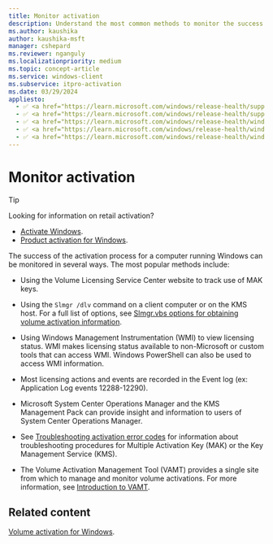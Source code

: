 ```yaml
---
title: Monitor activation
description: Understand the most common methods to monitor the success of the activation process for a computer running Windows.
ms.author: kaushika
author: kaushika-msft
manager: cshepard
ms.reviewer: nganguly
ms.localizationpriority: medium
ms.topic: concept-article
ms.service: windows-client
ms.subservice: itpro-activation
ms.date: 03/29/2024
appliesto:
  - ✅ <a href="https://learn.microsoft.com/windows/release-health/supported-versions-windows-client" target="_blank">Windows 11</a>
  - ✅ <a href="https://learn.microsoft.com/windows/release-health/supported-versions-windows-client" target="_blank">Windows 10</a>
  - ✅ <a href="https://learn.microsoft.com/windows/release-health/windows-server-release-info" target="_blank">Windows Server 2022</a>
  - ✅ <a href="https://learn.microsoft.com/windows/release-health/windows-server-release-info" target="_blank">Windows Server 2019</a>
  - ✅ <a href="https://learn.microsoft.com/windows/release-health/windows-server-release-info" target="_blank">Windows Server 2016</a>
---
```


# Monitor activation

> [!TIP]
>
> Looking for information on retail activation?
>
> - [Activate Windows](https://support.microsoft.com/windows/activate-windows-c39005d4-95ee-b91e-b399-2820fda32227).
> - [Product activation for Windows](https://support.microsoft.com/windows/product-activation-for-windows-online-support-telephone-numbers-35f6a805-1259-88b4-f5e9-b52cccef91a0).

The success of the activation process for a computer running Windows can be monitored in several ways. The most popular methods include:

- Using the Volume Licensing Service Center website to track use of MAK keys.

- Using the `Slmgr /dlv` command on a client computer or on the KMS host. For a full list of options, see [Slmgr.vbs options for obtaining volume activation information](/windows-server/get-started/activation-slmgr-vbs-options).

- Using Windows Management Instrumentation (WMI) to view licensing status. WMI makes licensing status available to non-Microsoft or custom tools that can access WMI. Windows PowerShell can also be used to access WMI information.

- Most licensing actions and events are recorded in the Event log (ex: Application Log events 12288-12290).

- Microsoft System Center Operations Manager and the KMS Management Pack can provide insight and information to users of System Center Operations Manager.

- See [Troubleshooting activation error codes](/troubleshoot/windows-server/licensing-and-activation/troubleshoot-activation-error-codes) for information about troubleshooting procedures for Multiple Activation Key (MAK) or the Key Management Service (KMS).

- The Volume Activation Management Tool (VAMT) provides a single site from which to manage and monitor volume activations. For more information, see [Introduction to VAMT](introduction-vamt.md).

## Related content

[Volume activation for Windows](volume-activation-windows.md).
